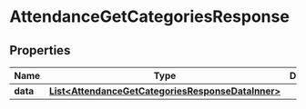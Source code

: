

# AttendanceGetCategoriesResponse


## Properties

| Name | Type | Description | Notes |
|------------ | ------------- | ------------- | -------------|
|**data** | [**List&lt;AttendanceGetCategoriesResponseDataInner&gt;**](AttendanceGetCategoriesResponseDataInner.md) |  |  [optional] |



